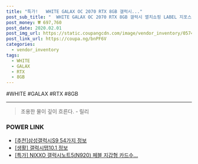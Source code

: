 ```yaml
--- 
title: "특가!   WHITE GALAX OC 2070 RTX 8GB 갤럭시..." 
post_sub_title: "  WHITE GALAX OC 2070 RTX 8GB 갤럭시 멸치쇼핑 LABEL 지포스 D6 참조 상세페이지" 
post_money: ₩ 697,760 
post_date: 2020.02.01 
post_img_url: https://static.coupangcdn.com/image/vendor_inventory/0574/7e1d3da2fd96fec1fba3da553d70869a0ceec2ddd224581d563b2e244450.jpg 
post_link_url: https://coupa.ng/bnPF6V 
categories: 
  - vendor_inventory 
tags: 
  - WHITE 
  - GALAX 
  - RTX 
  - 8GB 
--- 
```

  #WHITE #GALAX #RTX #8GB 
<hr> 

> 조용한 물이 깊이 흐른다. - 릴리 


### POWER LINK

* <a href="https://blog.naver.com/fasyy4321/221785407536" target="_blank">[추천]삼성갤럭시S9 54가지 정보</a>
* <a href="https://blog.naver.com/santokki14/221774950089" target="_blank"> [생활] 갤럭시탭10.1 정보 </a>
* <a href="https://blog.naver.com/sakai111/221786608135" target="_blank">[특가] NIXXO 갤럭시노트5(N920) 페블 지갑형 카드수...</a>
